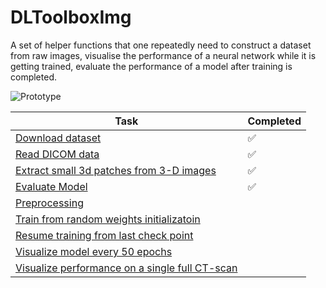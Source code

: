 # DLToolboxImg

A set of helper functions that one repeatedly need to construct a dataset from raw images, visualise the performance of a neural network while it is getting trained, evaluate the performance of a model after training is completed. 

![Prototype](https://github.com/x110/DLToolboxImg/blob/master/ezgif.com-optimize.gif)


|  **Task**                                              |  **Completed**
|-------------------------------------------------------|--------------------
[Download dataset](https://github.com/x110/DLToolboxImg/blob/master/DL_02_PreProcessing/download_dataset.ipynb)            |:white_check_mark:
[Read DICOM data](https://github.com/x110/DLToolboxImg/blob/master/DL_002_load_data.ipynb)                                    |:white_check_mark:
[Extract small 3d patches from 3-D images](https://github.com/x110/DLToolboxImg/blob/master/DL_02_PreProcessing/DL_02_PatchesExtraction3DImage.ipynb)              |  :white_check_mark:
[Evaluate Model]()              |  :white_check_mark:
[Preprocessing]()              |  
[Train from random weights initializatoin]()              |  
[Resume training from last check point]()              |  
[Visualize model every 50 epochs]()              |  
[Visualize performance on a single full CT-scan]()              |  

